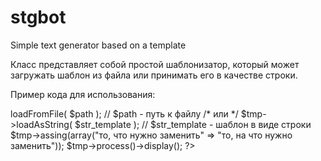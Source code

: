 # stgbot
Simple text generator based on a template

Класс представляет собой простой шаблонизатор, который может загружать шаблон из файла или принимать его в качестве строки.

Пример кода для использования:

<?php

  $tmp = new Stgbot();
  
  $tmp->loadFromFile( $path ); // $path - путь к файлу
  
  /* или */
 
  $tmp->loadAsString( $str_template  ); // $str_template - шаблон в виде строки
  
  $tmp->assing(array("то, что нужно заменить" => "то, на что нужно заменить"));
  
  $tmp->process()->display();
  
?>
